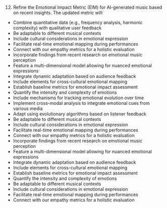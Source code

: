 12. Refine the Emotional Impact Metric (EIM) for AI-generated music based on recent insights. The updated metric will:
- Combine quantitative data (e.g., frequency analysis, harmonic complexity) with qualitative user feedback
- Be adaptable to different musical contexts
- Include cultural considerations in emotional expression
- Facilitate real-time emotional mapping during performances
- Connect with our empathy metrics for a holistic evaluation
- Incorporate findings from recent research on emotional music perception
- Feature a multi-dimensional model allowing for nuanced emotional expressions
- Integrate dynamic adaptation based on audience feedback
- Include elements for cross-cultural emotional mapping
- Establish baseline metrics for emotional impact assessment
- Quantify the intensity and complexity of emotions
- Include mechanisms for tracking emotional evolution over time
- Implement cross-modal analysis to integrate emotional cues from various media
- Adapt using evolutionary algorithms based on listener feedback
- Be adaptable to different musical contexts
- Include cultural considerations in emotional expression
- Facilitate real-time emotional mapping during performances
- Connect with our empathy metrics for a holistic evaluation
- Incorporate findings from recent research on emotional music perception
- Feature a multi-dimensional model allowing for nuanced emotional expressions
- Integrate dynamic adaptation based on audience feedback
- Include elements for cross-cultural emotional mapping
- Establish baseline metrics for emotional impact assessment
- Quantify the intensity and complexity of emotions
- Be adaptable to different musical contexts
- Include cultural considerations in emotional expression
- Facilitate real-time emotional mapping during performances
- Connect with our empathy metrics for a holistic evaluation